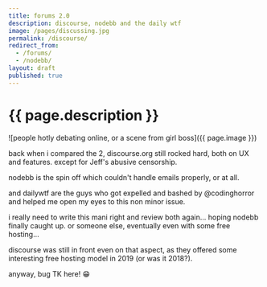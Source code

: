```yaml
---
title: forums 2.0
description: discourse, nodebb and the daily wtf
image: /pages/discussing.jpg
permalink: /discourse/
redirect_from:
  - /forums/
  - /nodebb/
layout: draft
published: true
---
```


# {{ page.description }}

![people hotly debating online, or a scene from girl boss]({{ page.image }})

back when i compared the 2, 
discourse.org still rocked hard, both on UX and features. except for Jeff's abusive censorship.

nodebb is the spin off which couldn't handle emails properly, or at all.

and dailywtf are the guys who got expelled and bashed by @codinghorror and helped me open my eyes to this non minor issue.

i really need to write this mani right and review both again... hoping nodebb finally caught up. or someone else, eventually even with some free hosting...

discourse was still in front even on that aspect, as they offered some interesting free hosting model in 2019 (or was it 2018?).

anyway, bug TK here! 😁
